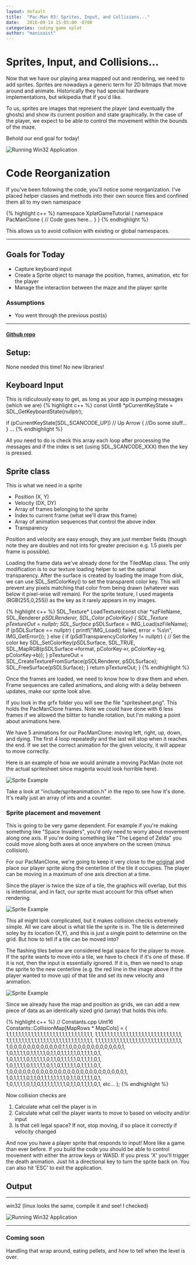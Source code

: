 ```yaml
---
layout: default
title:  "Pac-Man 03: Sprites, Input, and Collisions..."
date:   2016-09-14 15:05:00 -0700
categories: coding game xplat
author: "manixaist"
---
```



# Sprites, Input, and Collisions...
Now that we have our playing area mapped out and rendering, we need to add sprites.  Sprites are nowadays a generic term 
for 2D bitmaps that move around and animate.  Historically they had special hardware implementations, but wikipedia that if you'd like.

To us, sprites are images that represent the player (and eventually the ghosts) and show its current position and state graphically.  In the case of the player, we expect to be able to control the movement within the bounds of the maze.

Behold our end goal for today!

![Running Win32 Application](/images/PMC03.gif)

# Code Reorganization
If you've been following the code, you'll notice some reorganization.  I've placed helper classes and methods into their own source files and confined them all to my own namespace

{% highlight c++ %}
namespace XplatGameTutorial
{
namespace PacManClone
{
    // Code goes here...
}
}
{% endhighlight %}

This allows us to avoid collision with existing or global namespaces.

___

## Goals for Today
+ Capture keyboard input
+ Create a Sprite object to manage the position, frames, animation, etc for the player
+ Manage the interaction between the maze and the player sprite

### Assumptions
+ You went through the previous post(s)

___

#### [Github repo](https://github.com/manixaist/xplat-pmc-tutorial-03)

## Setup: 
None needed this time!  No new libraries!

## Keyboard Input
This is ridiculously easy to get, as long as your app is pumping messages (which we are)
{% highlight c++ %}
const Uint8 *pCurrentKeyState = SDL_GetKeyboardState(nullptr);

if (pCurrentKeyState[SDL_SCANCODE_UP]) // Up Arrow
{
    //Do some stuff...
}
...
{% endhighlight %}

All you need to do is check this array each loop after processing the messages and if the index is set (using SDL_SCANCODE_XXX) then the key is pressed.

## Sprite class
This is what we need in a sprite

+ Position (X, Y)
+ Velocity (DX, DY)
+ Array of frames belonging to the sprite
+ Index to current frame (what we'll draw this frame)
+ Array of animation sequences that control the above index
+ Transparency

Position and velocity are easy enough, they are just member fields (though note they are doubles and not ints for greater precision e.g. 1.5 pixels 
per frame is possible).  

Loading the frame data we've already done for the TiledMap class.  The only modification is to our texture loading helper to set the optional transparency.
After the surface is created by loading the image from disk, we can use SDL_SetColorKey() to set the transparent color key.  This will prevent any pixels matching 
that color from being drawn (whatever was below it pixel-wise will remain).  For the sprite texture, I used magenta (RGB(255,0,255)) as the key as it rarely appears
in my images.

{% highlight c++ %}
SDL_Texture* LoadTexture(const char *szFileName, 
    SDL_Renderer *pSDLRenderer, SDL_Color *pColorKey)
{
    SDL_Texture* pTextureOut = nullptr;
    SDL_Surface* pSDLSurface = IMG_Load(szFileName);
    if (pSDLSurface == nullptr)
    {
        printf("IMG_Load() failed, error = %s\n", IMG_GetError());
    }
    else
    {
        if (pSdlTransparencyColorKey != nullptr)
        {
            // Set the color key
            SDL_SetColorKey(pSDLSurface, SDL_TRUE, SDL_MapRGB(pSDLSurface->format, 
                pColorKey->r, pColorKey->g, pColorKey->b));
        }
        pTextureOut = SDL_CreateTextureFromSurface(pSDLRenderer, pSDLSurface);
        SDL_FreeSurface(pSDLSurface);
    }
    return pTextureOut;
}
{% endhighlight %}

Once the frames are loaded, we need to know how to draw them and when.  Frame sequences are called animations, and along with a delay between updates, make
our sprite look alive.

If you look in the grfx folder you will see the file "spritesheet.png".  This holds the PacManClone frames.  Note we could have done with 6 less 
frames if we allowed the blitter to handle rotation, but I'm making a point about animations here.

We have 5 animations for our PacManClone: moving left, right, up, down, and dying.  The first 4 loop repeatedly and the last will stop when it reaches the end.
If we set the correct animation for the given velocity, it will appear to move correctly.

Here is an example of how we would animate a moving PacMan (note not the actual spritesheet since magenta would look horrible here).

![Sprite Example](/images/PacManSpritesDemo.gif)

Take a look at "include/spriteanimation.h" in the repo to see how it's done.  It's really just an array of ints and a counter.

### Sprite placement and movement
This is going to be very game dependent.  For example if you're making something like "Space Invaders", you'd only need to worry about movement along one axis.
If you're doing something like "The Legend of Zelda" you could move along both axes at once anywhere on the screen (minus collision).

For our PacManClone, we're going to keep it very close to the [original](http://hackipedia.org/Games/Arcade/Pac-man/pacman,%20dossier.html) and place our player
sprite along the centerline of the tile it occupies.  The player can be moving in a maximum of one axis direction at a time.

Since the player is twice the size of a tile, the graphics will overlap, but this is intentional, and in fact, our sprite must account for this offset when rendering.

![Sprite Example](/images/SpritePlacement.png)

This all might look complicated, but it makes collision checks extremely simple.  All we care about is what tile the sprite is in.  The tile is determined soley
by its location (X,Y), and this is just a single point to determine on the grid.  But how to tell if a tile can be moved into?

The flashing tiles below are considered legal space for the player to move.  If the sprite wants to move into a tile, we have to check if it's one of these.
If it is not, then the input is essentially ignored.  If it is, then we need to snap the sprite to the new centerline (e.g. the red line in the image above 
if the player wanted to move up) of that tile and set its new velocity and animation.

![Sprite Example](/images/PacManFreeSpaceAnimation.gif)

Since we already have the map and position as grids, we can add a new piece of data as an identically sized grid (array) that holds this info.

{% highlight c++ %}
// Constants.cpp
Uint16 Constants::CollisionMap[MapRows * MapCols] =
{
    1,1,1,1,1,1,1,1,1,1,1,1,1,1,1,1,1,1,1,1,1,1,1,1,1,1,1,1,
    1,1,1,1,1,1,1,1,1,1,1,1,1,1,1,1,1,1,1,1,1,1,1,1,1,1,1,1,
    1,1,1,1,1,1,1,1,1,1,1,1,1,1,1,1,1,1,1,1,1,1,1,1,1,1,1,1,
    1,1,1,1,1,1,1,1,1,1,1,1,1,1,1,1,1,1,1,1,1,1,1,1,1,1,1,1,
    1,0,0,0,0,0,0,0,0,0,0,0,0,1,1,0,0,0,0,0,0,0,0,0,0,0,0,1,
    1,0,1,1,1,1,0,1,1,1,1,1,0,1,1,0,1,1,1,1,1,0,1,1,1,1,0,1,
    1,0,1,1,1,1,0,1,1,1,1,1,0,1,1,0,1,1,1,1,1,0,1,1,1,1,0,1,
    1,0,1,1,1,1,0,1,1,1,1,1,0,1,1,0,1,1,1,1,1,0,1,1,1,1,0,1,
    1,0,0,0,0,0,0,0,0,0,0,0,0,0,0,0,0,0,0,0,0,0,0,0,0,0,0,1,
    1,0,1,1,1,1,0,1,1,0,1,1,1,1,1,1,1,1,0,1,1,0,1,1,1,1,0,1,
    1,0,1,1,1,1,0,1,1,0,1,1,1,1,1,1,1,1,0,1,1,0,1,1,1,1,0,1,
    etc...
};
{% endhighlight %}

Now collision checks are

1. Calculate what cell the player is in
2. Calculate what cell the player wants to move to based on velocity and/or input
3. Is that cell legal space?  If not, stop moving, if so place it correctly if velocity changed

And now you have a player sprite that responds to input!  More like a game than ever before.  If you build the code you should be able to 
control movement with either the arrow keys or WASD.  If you press 'X' you'll trigger the death animation.  Just hit a directional key to
turn the sprite back on.  You can also hit 'ESC' to exit the application.

## Output
___
win32 (linux looks the same, compile it and see! I checked)

![Running Win32 Application](/images/PMC03.gif)

___
 
### Coming soon
Handling that wrap around, eating pellets, and how to tell when the level is over.

